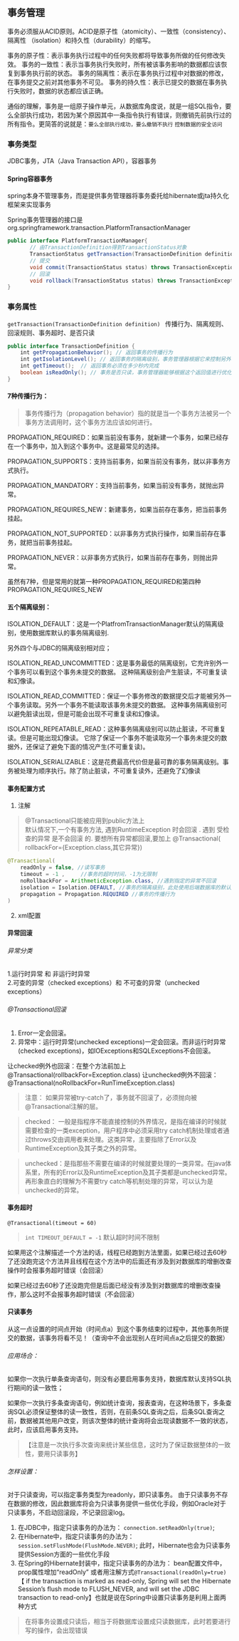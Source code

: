 ## 事务管理
事务必须服从ACID原则。ACID是原子性（atomicity）、一致性（consistency）、隔离性 （isolation）和持久性（durability）的缩写。

事务的原子性：表示事务执行过程中的任何失败都将导致事务所做的任何修改失效。 
事务的一致性：表示当事务执行失败时，所有被该事务影响的数据都应该恢复到事务执行前的状态。 
事务的隔离性：表示在事务执行过程中对数据的修改，在事务提交之前对其他事务不可见。 
事务的持久性：表示已提交的数据在事务执行失败时，数据的状态都应该正确。

通俗的理解，事务是一组原子操作单元，从数据库角度说，就是一组SQL指令，要么全部执行成功，若因为某个原因其中一条指令执行有错误，则撤销先前执行过的所有指令。更简答的说就是：`要么全部执行成功，要么撤销不执行` `控制数据的安全访问`

### 事务类型
JDBC事务，JTA（Java Transaction API），容器事务


#### Spring容器事务
spring本身不管理事务，而是提供事务管理器将事务委托给hibernate或jta持久化框架来实现事务
<!-- ![](../reps/java/shiwu1.png)   -->

Spring事务管理器的接口是org.springframework.transaction.PlatformTransactionManager  

```java
public interface PlatformTransactionManager{  
       // 由TransactionDefinition得到TransactionStatus对象
       TransactionStatus getTransaction(TransactionDefinition definition) throws TransactionException;
       // 提交
       void commit(TransactionStatus status) throws TransactionException;  
       // 回滚
       void rollback(TransactionStatus status) throws TransactionException;  
}
```

### 事务属性
`getTransaction(TransactionDefinition definition)
`
传播行为、隔离规则、回滚规则、事务超时、是否只读

```java
public interface TransactionDefinition {
    int getPropagationBehavior(); // 返回事务的传播行为
    int getIsolationLevel(); // 返回事务的隔离级别，事务管理器根据它来控制另外一个事务可以看到本事务内的哪些数据
    int getTimeout();  // 返回事务必须在多少秒内完成
    boolean isReadOnly(); // 事务是否只读，事务管理器能够根据这个返回值进行优化，确保事务是只读的
}


```

#### 7种传播行为：
> 事务传播行为（propagation behavior）指的就是当一个事务方法被另一个事务方法调用时，这个事务方法应该如何进行。

PROPAGATION_REQUIRED：如果当前没有事务，就新建一个事务，如果已经存在一个事务中，加入到这个事务中。这是最常见的选择。

PROPAGATION_SUPPORTS：支持当前事务，如果当前没有事务，就以非事务方式执行。

PROPAGATION_MANDATORY：支持当前事务，如果当前没有事务，就抛出异常。

PROPAGATION_REQUIRES_NEW：新建事务，如果当前存在事务，把当前事务挂起。

PROPAGATION_NOT_SUPPORTED：以非事务方式执行操作，如果当前存在事务，就把当前事务挂起。

PROPAGATION_NEVER：以非事务方式执行，如果当前存在事务，则抛出异常。 

虽然有7种，但是常用的就第一种PROPAGATION_REQUIRED和第四种PROPAGATION_REQUIRES_NEW

#### 五个隔离级别：  
ISOLATION_DEFAULT：这是一个PlatfromTransactionManager默认的隔离级别，使用数据库默认的事务隔离级别.

另外四个与JDBC的隔离级别相对应；  

ISOLATION_READ_UNCOMMITTED：这是事务最低的隔离级别，它充许别外一个事务可以看到这个事务未提交的数据。
这种隔离级别会产生脏读，不可重复读和幻像读。

ISOLATION_READ_COMMITTED：保证一个事务修改的数据提交后才能被另外一个事务读取。另外一个事务不能读取该事务未提交的数据。
这种事务隔离级别可以避免脏读出现，但是可能会出现不可重复读和幻像读。

ISOLATION_REPEATABLE_READ：这种事务隔离级别可以防止脏读，不可重复读。但是可能出现幻像读。
它除了保证一个事务不能读取另一个事务未提交的数据外，还保证了避免下面的情况产生(不可重复读)。

ISOLATION_SERIALIZABLE：这是花费最高代价但是最可靠的事务隔离级别。事务被处理为顺序执行。除了防止脏读，不可重复读外，还避免了幻像读

#### 事务配置方式  
1. 注解   

> @Transactional只能被应用到public方法上  
> 默认情况下,一个有事务方法, 遇到RuntimeException 时会回滚 . 遇到 受检查的异常 是不会回滚 的. 要想所有异常都回滚,要加上 @Transactional( rollbackFor={Exception.class,其它异常})  

```java
@Transactional(
    readOnly = false, //读写事务
    timeout = -1 ,     //事务的超时时间，-1为无限制
    noRollbackFor = ArithmeticException.class, //遇到指定的异常不回滚
    isolation = Isolation.DEFAULT, //事务的隔离级别，此处使用后端数据库的默认隔离级别
    propagation = Propagation.REQUIRED //事务的传播行为
)

```

2. xml配置

#### 异常回滚
###### 异常分类  
1.运行时异常 和 非运行时异常  
2.可查的异常（checked exceptions）和 不可查的异常（unchecked exceptions）

<!-- ![](../resource/java/844237-20160219182128206-1953842539.png) -->

###### @Transactional回滚

1. Error一定会回滚。  
2. 异常中：运行时异常(unchecked exceptions)一定会回滚。而非运行时异常(checked exceptions)，如IOExceptions和SQLExceptions不会回滚。

让checked例外也回滚：在整个方法前加上 @Transactional(rollbackFor=Exception.class)
让unchecked例外不回滚： @Transactional(noRollbackFor=RunTimeException.class)

> 注意： 如果异常被try-catch了，事务就不回滚了，必须抛向被@Transactional注解的层。


> checked： 一般是指程序不能直接控制的外界情况，是指在编译的时候就需要检查的一类exception，用户程序中必须采用try catch机制处理或者通过throws交由调用者来处理。这类异常，主要指除了Error以及RuntimeException及其子类之外的异常。

> unchecked：是指那些不需要在编译的时候就要处理的一类异常。在java体系里，所有的Error以及RuntimeException及其子类都是unchecked异常。再形象直白的理解为不需要try catch等机制处理的异常，可以认为是unchecked的异常。

#### 事务超时
`@Transactional(timeout = 60)`  
> `int TIMEOUT_DEFAULT = -1` 默认超时时间不限制

如果用这个注解描述一个方法的话，线程已经跑到方法里面，如果已经过去60秒了还没跑完这个方法并且线程在这个方法中的后面还有涉及到对数据库的增删改查操作时会报事务超时错误（会回滚）  

如果已经过去60秒了还没跑完但是后面已经没有涉及到对数据库的增删改查操作，那么这时不会报事务超时错误（不会回滚）
#### 只读事务
从这一点设置的时间点开始（时间点a）到这个事务结束的过程中，其他事务所提交的数据，该事务将看不见！（查询中不会出现别人在时间点a之后提交的数据）

###### 应用场合：
如果你一次执行单条查询语句，则没有必要启用事务支持，数据库默认支持SQL执行期间的读一致性；   

如果你一次执行多条查询语句，例如统计查询，报表查询，在这种场景下，多条查询SQL必须保证整体的读一致性，否则，在前条SQL查询之后，后条SQL查询之前，数据被其他用户改变，则该次整体的统计查询将会出现读数据不一致的状态，此时，应该启用事务支持。  

>【注意是一次执行多次查询来统计某些信息，这时为了保证数据整体的一致性，要用只读事务】

###### 怎样设置：
对于只读查询，可以指定事务类型为readonly，即只读事务。
由于只读事务不存在数据的修改，因此数据库将会为只读事务提供一些优化手段，例如Oracle对于只读事务，不启动回滚段，不记录回滚log。  
1. 在JDBC中，指定只读事务的办法为： `connection.setReadOnly(true)`;  
2. 在Hibernate中，指定只读事务的办法为： `session.setFlushMode(FlushMode.NEVER)`; 
此时，Hibernate也会为只读事务提供Session方面的一些优化手段  
3. 在Spring的Hibernate封装中，指定只读事务的办法为： bean配置文件中，prop属性增加“readOnly” 或者用注解方式`@Transactional(readOnly=true)`
【 if the transaction is marked as read-only, Spring will set the Hibernate Session’s flush mode to FLUSH_NEVER, 
and will set the JDBC transaction to read-only】也就是说在Spring中设置只读事务是利用上面两种方式


> 在将事务设置成只读后，相当于将数据库设置成只读数据库，此时若要进行写的操作，会出现错误